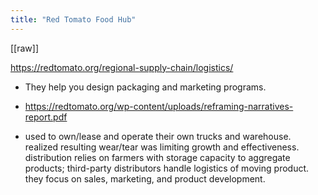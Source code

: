 ```yaml
---
title: "Red Tomato Food Hub"
---
```

[[raw]]

https://redtomato.org/regional-supply-chain/logistics/

* They help you design packaging and marketing programs.
* https://redtomato.org/wp-content/uploads/reframing-narratives-report.pdf

* used to own/lease and operate their own trucks and warehouse. realized resulting wear/tear was limiting growth and effectiveness. distribution relies on farmers with storage capacity to aggregate products; third-party distributors handle logistics of moving product. they focus on sales, marketing, and product development.